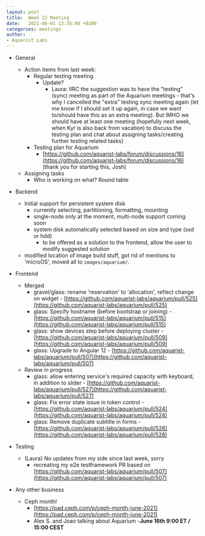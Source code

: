 ```yaml
---
layout: post
title:  Week 22 Meeting
date:   2021-06-01 12:35:00 +0100
categories: meetings
author:
- Aquarist Labs
---
```


* General
   * Action items from last week:
       * Regular testing meeting
           * Update?
               * Laura: IIRC the suggestion was to have the "testing" (sync)
                 meeting as part of the Aquarium meetings - that's why I
                 cancelled the "extra" testing sync meeting again (let me know
                 if I should set it up again, in case we want to/should have
                 this as an extra meeting). But IMHO we should have at least
                 one meeting (hopefully next week, when Kyr is also back from
                 vacation) to discuss the testing plan and chat about assigning
                 tasks/creating further testing related tasks)
       * Testing plan for Aquarium
           * [https://github.com/aquarist-labs/forum/discussions/16](https://github.com/aquarist-labs/forum/discussions/16)
             (thank you for starting this, Josh)
   * Assigning tasks
       * Who is working on what? Round table

* Backend
   * Initial support for persistent system disk
       * currently selecting, partitioning, formatting, mounting
       * single-node only at the moment, multi-node support coming soon
       * system disk automatically selected based on size and type (ssd or hdd)
           * to be offered as a solution to the frontend, allow the user to
             modify suggested solution
   * modified location of image build stuff, got rid of mentions to 'microOS',
     moved all to `images/aquarium/`.

* Frontend
   * Merged
       * gravel/glass: rename 'reservation' to 'allocation', reflect change on
         widget -
         [https://github.com/aquarist-labs/aquarium/pull/525](https://github.com/aquarist-labs/aquarium/pull/525)
       * glass: Specify hostname (before bootstrap or joining) -
         [https://github.com/aquarist-labs/aquarium/pull/515](https://github.com/aquarist-labs/aquarium/pull/515)
       * glass: show devices step before deploying cluster -
         [https://github.com/aquarist-labs/aquarium/pull/509](https://github.com/aquarist-labs/aquarium/pull/509)
       * glass: Upgrade to Angular 12 -
         [https://github.com/aquarist-labs/aquarium/pull/507](https://github.com/aquarist-labs/aquarium/pull/507)
   * Review in progress
       * glass: allow entering service's required capacity with keyboard, in
         addition to slider -
         [https://github.com/aquarist-labs/aquarium/pull/527](https://github.com/aquarist-labs/aquarium/pull/527)
       * glass: Fix error state issue in token control -
         [https://github.com/aquarist-labs/aquarium/pull/524](https://github.com/aquarist-labs/aquarium/pull/524)
       * glass: Remove duplicate subtitle in forms -
         [https://github.com/aquarist-labs/aquarium/pull/528](https://github.com/aquarist-labs/aquarium/pull/528)

* Testing
   * (Laura) No updates from my side since last week, sorry
       * recreating my e2e testframework PR based on
         [https://github.com/aquarist-labs/aquarium/pull/507](https://github.com/aquarist-labs/aquarium/pull/507)

* Any other business
   * Ceph month!
       * [https://pad.ceph.com/p/ceph-month-june-2021](https://pad.ceph.com/p/ceph-month-june-2021)
       * Alex S. and Joao talking about Aquarium -__June 16th 9:00 ET / 15:00
         CEST__
